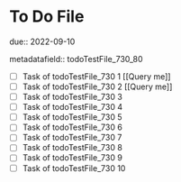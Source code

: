 # To Do File

due:: 2022-09-10

metadatafield:: todoTestFile_730_80

- [ ] Task of todoTestFile_730 1 [[Query me]]
- [ ] Task of todoTestFile_730 2 [[Query me]]
- [ ] Task of todoTestFile_730 3
- [ ] Task of todoTestFile_730 4
- [ ] Task of todoTestFile_730 5
- [ ] Task of todoTestFile_730 6
- [ ] Task of todoTestFile_730 7
- [ ] Task of todoTestFile_730 8
- [ ] Task of todoTestFile_730 9
- [ ] Task of todoTestFile_730 10